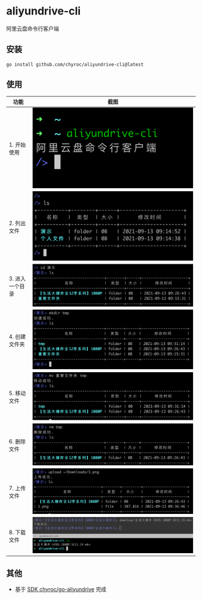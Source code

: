 # aliyundrive-cli

阿里云盘命令行客户端

## 安装

```shell
go install github.com/chyroc/aliyundrive-cli@latest
```

## 使用

| 功能        | 截图                                |
|-----------|-----------------------------------|
| 1. 开始使用   | ![](./screenshots/1.start.png)    |
| 2. 列出文件   | ![](./screenshots/2.ls.png)       |
| 3. 进入一个目录 | ![](./screenshots/3.cd.png)       |
| 4. 创建文件夹  | ![](./screenshots/4.mkdir.png)    |
| 5. 移动文件   | ![](./screenshots/5.mv.png)       |
| 6. 删除文件   | ![](./screenshots/6.rm.png)       |
| 7. 上传文件   | ![](./screenshots/7.upload.png)   |
| 8. 下载文件   | ![](./screenshots/8.download.png) |

## 其他

- 基于 [SDK chyroc/go-aliyundrive](https://github.com/chyroc/go-aliyundrive) 完成
